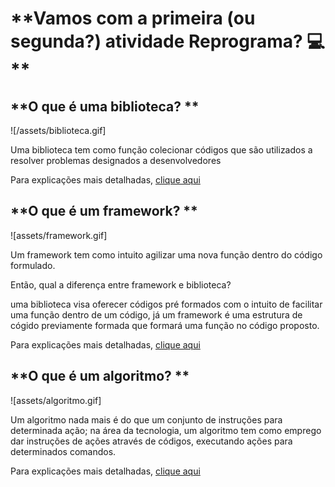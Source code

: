

# **Vamos com a primeira (ou segunda?) atividade Reprograma? :computer: **



## **O que é uma biblioteca? **

![/assets/biblioteca.gif]

Uma biblioteca tem como função colecionar códigos que são utilizados a resolver problemas designados a desenvolvedores

Para explicações mais detalhadas, [clique aqui](https://coodesh.com/blog/dicionario/o-que-e-biblioteca/#:~:text=O%20conceito%20%C3%A9%20o%20mesmo,j%C3%A1%20foram%20escritas%20por%20desenvolvedores.)

## **O que é um framework? **

![assets/framework.gif]

Um framework tem como intuito agilizar uma nova função dentro do código formulado.

Então, qual a diferença entre framework e biblioteca? 

uma biblioteca visa oferecer códigos pré formados com o intuito de facilitar uma função dentro de um código, já um framework é uma estrutura de cógido previamente formada que formará uma função no código proposto. 

Para explicações mais detalhadas, [clique aqui](https://www.lewagon.com/pt-BR/blog/o-que-e-framework)


## **O que é um algoritmo? **
![assets/algoritmo.gif]

Um algoritmo nada mais é do que um conjunto de instruções para determinada ação; na área da tecnologia, um algoritmo tem como emprego dar instruções de ações através de códigos, executando ações para determinados comandos.

Para explicações mais detalhadas, [clique aqui](https://tecnoblog.net/responde/o-que-e-algoritmo/)


